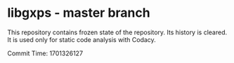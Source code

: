 # libgxps - master branch

This repository contains frozen state of the repository.
Its history is cleared. It is used only for static code
analysis with Codacy.

Commit Time: 1701326127